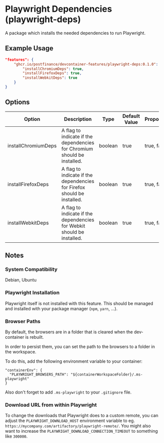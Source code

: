# Playwright Dependencies (playwright-deps)

A package which installs the needed dependencies to run Playwright.

## Example Usage

```json
"features": {
    "ghcr.io/postfinance/devcontainer-features/playwright-deps:0.1.0": {
        "installChromiumDeps": true,
        "installFirefoxDeps": true,
        "installWebkitDeps": true
    }
}
```

## Options

| Option | Description | Type | Default Value | Proposals |
|-----|-----|-----|-----|-----|
| installChromiumDeps | A flag to indicate if the dependencies for Chromium should be installed. | boolean | true | true, false |
| installFirefoxDeps | A flag to indicate if the dependencies for Firefox should be installed. | boolean | true | true, false |
| installWebkitDeps | A flag to indicate if the dependencies for Webkit should be installed. | boolean | true | true, false |

## Notes

### System Compatibility

Debian, Ubuntu

### Playwright Installation

Playwright itself is not installed with this feature. This should be managed and installed with your package manager (`npm`, `yarn`, ...).

### Browser Paths

By default, the browsers are in a folder that is cleared when the dev-container is rebuilt.

In order to persist them, you can set the path to the browsers to a folder in the workspace.

To do this, add the following environment variable to your container:
```
"containerEnv": {
  "PLAYWRIGHT_BROWSERS_PATH": "${containerWorkspaceFolder}/.ms-playwright"
}
```

Also don't forget to add `.ms-playwright` to your `.gitignore` file.

### Download URL from within Playwright

To change the downloads that Playwright does to a custom remote, you can adjust the `PLAYWRIGHT_DOWNLOAD_HOST` environment variable to eg. `https://mycompany.com/artifactory/playwright-remote/`. You might also want to increase the `PLAYWRIGHT_DOWNLOAD_CONNECTION_TIMEOUT` to something like `300000`.
